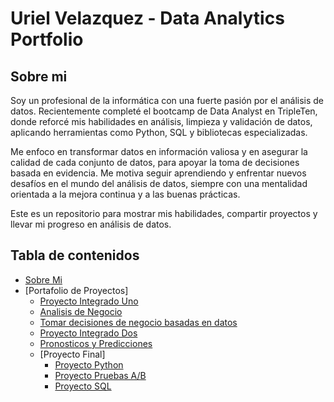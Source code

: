 # Uriel Velazquez - Data Analytics Portfolio

## Sobre mi

Soy un profesional de la informática con una fuerte pasión por el análisis de datos. Recientemente completé el bootcamp de Data Analyst en TripleTen, donde reforcé mis habilidades en análisis, limpieza y validación de datos, aplicando herramientas como Python, SQL y bibliotecas especializadas.

Me enfoco en transformar datos en información valiosa y en asegurar la calidad de cada conjunto de datos, para apoyar la toma de decisiones basada en evidencia. Me motiva seguir aprendiendo y enfrentar nuevos desafíos en el mundo del análisis de datos, siempre con una mentalidad orientada a la mejora continua y a las buenas prácticas.

Este es un repositorio para mostrar mis habilidades, compartir proyectos y llevar mi progreso en análisis de datos.

## Tabla de contenidos
- [Sobre Mi](https://github.com/urielvelazquez/data-analytics-portfolio/blob/main/README.md)
- [Portafolio de Proyectos]
    - [Proyecto Integrado Uno](https://github.com/urielvelazquez/data-analytics-portfolio/tree/main/proyecto-integrado-uno)
    - [Analisis de Negocio](https://github.com/urielvelazquez/data-analytics-portfolio/tree/main/analisis-negocio)
    - [Tomar decisiones de negocio basadas en datos](https://github.com/urielvelazquez/data-analytics-portfolio/tree/main/tomar-decisiones-negocio-basadas-datos)
    - [Proyecto Integrado Dos](https://github.com/urielvelazquez/data-analytics-portfolio/tree/main/proyecto-integrado-dos)
    - [Pronosticos y Predicciones](https://github.com/urielvelazquez/data-analytics-portfolio/tree/main/pronosticos-predicciones)
    - [Proyecto Final]
        - [Proyecto Python](https://github.com/urielvelazquez/data-analytics-portfolio/tree/main/proyecto-final/proyectopython)
        - [Proyecto Pruebas A/B](https://github.com/urielvelazquez/data-analytics-portfolio/tree/main/proyecto-final/proyectopruebasAB)
        - [Proyecto SQL](https://github.com/urielvelazquez/data-analytics-portfolio/tree/main/proyecto-final/ProyectoSQL)